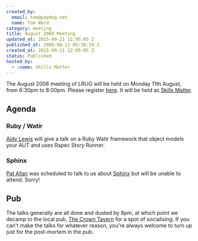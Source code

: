 ```yaml
---
created_by:
  email: tom@popdog.net
  name: Tom Ward
category: meeting
title: August 2008 Meeting
updated_at: 2015-09-21 12:05:05 Z
published_at: 2008-08-11 05:38:19 Z
created_at: 2015-09-21 12:05:05 Z
status: Published
hosted_by:
  - :name: Skills Matter
---
```


The August 2008 meeting of LRUG will be held on Monday 11th August, from 6:30pm to 8:00pm.  Please register [here](https://skillsmatter.com/meetups/167-lrug-meeting-august).  It will be held as [Skills Matter](http://www.skillsmatter.com/).

## Agenda

### Ruby / Watir

[Aidy Lewis](http://agiletester.blogspot.com/) will give a talk on a Ruby Watir framework that object models your AUT and uses Rspec Story Runner.

### Sphinx

[Pat Allan](http://freelancing-gods.com/) was scheduled to talk to us about [Sphinx](http://sphinxsearch.com/) but will be unable to attend.  Sorry!

## Pub

The talks generally are all done and dusted by 8pm, at which point we decamp to the local pub, [The Crown Tavern](http://fancyapint.com/pubs/pub199.html) for a spot of socialising.  If you can't make the talks for whatever reason, you're always welcome to turn up just for the post-mortem in the pub.

